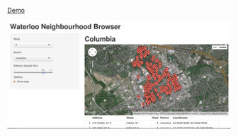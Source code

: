 [Demo](https://jeremyshantz.shinyapps.io/waterloo/)

![screenshot](https://raw.githubusercontent.com/jeremyshantz/data-browser/master/screenshot.png "screenshot")